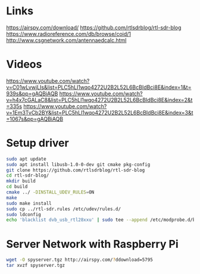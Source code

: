 # Links
https://airspy.com/download/
https://github.com/rtlsdrblog/rtl-sdr-blog
https://www.radioreference.com/db/browse/coid/1
http://www.csgnetwork.com/antennaedcalc.html

# Videos
https://www.youtube.com/watch?v=C01wLvwjLIs&list=PLC5hLl1wqo4272U2B2L52L6BcBIdBci8E&index=1&t=939s&pp=gAQBiAQB
https://www.youtube.com/watch?v=h4x7cGALaC8&list=PLC5hLl1wqo4272U2B2L52L6BcBIdBci8E&index=2&t=335s
https://www.youtube.com/watch?v=1Em3TvCb2BY&list=PLC5hLl1wqo4272U2B2L52L6BcBIdBci8E&index=3&t=1067s&pp=gAQBiAQB

# Setup driver
```bash
sudo apt update
sudo apt install libusb-1.0-0-dev git cmake pkg-config
git clone https://github.com/rtlsdrblog/rtl-sdr-blog
cd rtl-sdr-blog/
mkdir build
cd build
cmake ../ -DINSTALL_UDEV_RULES=ON
make
sudo make install
sudo cp ../rtl-sdr.rules /etc/udev/rules.d/
sudo ldconfig
echo 'blacklist dvb_usb_rtl28xxu' | sudo tee --append /etc/modprobe.d/blacklist-dvb_usb_rtl28xxu.conf
``` 
 
# Server Network with Raspberry Pi
```bash
wget -O spyserver.tgz http://airspy.com/?ddownload=5795
tar xvzf spyserver.tgz
```